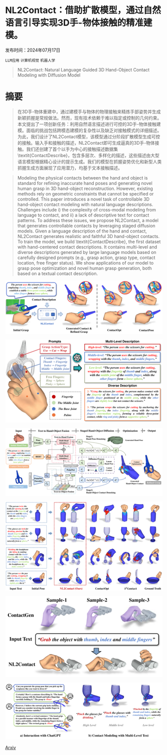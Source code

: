 # NL2Contact：借助扩散模型，通过自然语言引导实现3D手-物体接触的精准建模。

发布时间：2024年07月17日

`LLM应用` `计算机视觉` `机器人学`

> NL2Contact: Natural Language Guided 3D Hand-Object Contact Modeling with Diffusion Model

# 摘要

> 在3D手-物体重建中，通过建模手与物体的物理接触来精炼手部姿势并生成新颖抓握是常规做法。然而，现有技术依赖于难以指定或控制的几何约束。本文提出了一项创新任务：利用自然语言描述进行可控的3D手-物体接触建模。面临的挑战包括跨模态建模的复杂性以及缺乏对接触模式的详细描述。为此，我们设计了NL2Contact模型，该模型通过分阶段扩散模型生成可控的接触。输入手和接触的描述，NL2Contact即可生成逼真的3D手-物体接触。我们还创建了首个以手为中心的接触描述数据集\textit{ContactDescribe}，包含多层次、多样化的描述，这些描述由大型语言模型根据精心设计的提示生成。我们的模型在抓握姿势优化和新型人类抓握生成方面展现了应用潜力，均基于文本接触描述。

> Modeling the physical contacts between the hand and object is standard for refining inaccurate hand poses and generating novel human grasp in 3D hand-object reconstruction. However, existing methods rely on geometric constraints that cannot be specified or controlled. This paper introduces a novel task of controllable 3D hand-object contact modeling with natural language descriptions. Challenges include i) the complexity of cross-modal modeling from language to contact, and ii) a lack of descriptive text for contact patterns. To address these issues, we propose NL2Contact, a model that generates controllable contacts by leveraging staged diffusion models. Given a language description of the hand and contact, NL2Contact generates realistic and faithful 3D hand-object contacts. To train the model, we build \textit{ContactDescribe}, the first dataset with hand-centered contact descriptions. It contains multi-level and diverse descriptions generated by large language models based on carefully designed prompts (e.g., grasp action, grasp type, contact location, free finger status). We show applications of our model to grasp pose optimization and novel human grasp generation, both based on a textual contact description.

![NL2Contact：借助扩散模型，通过自然语言引导实现3D手-物体接触的精准建模。](../../../paper_images/2407.12727/x1.png)

![NL2Contact：借助扩散模型，通过自然语言引导实现3D手-物体接触的精准建模。](../../../paper_images/2407.12727/x2.png)

![NL2Contact：借助扩散模型，通过自然语言引导实现3D手-物体接触的精准建模。](../../../paper_images/2407.12727/x3.png)

![NL2Contact：借助扩散模型，通过自然语言引导实现3D手-物体接触的精准建模。](../../../paper_images/2407.12727/x4.png)

![NL2Contact：借助扩散模型，通过自然语言引导实现3D手-物体接触的精准建模。](../../../paper_images/2407.12727/x5.png)

![NL2Contact：借助扩散模型，通过自然语言引导实现3D手-物体接触的精准建模。](../../../paper_images/2407.12727/x6.png)

[Arxiv](https://arxiv.org/abs/2407.12727)